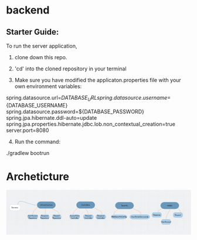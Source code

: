 # backend


## Starter Guide:
To run the server application,
1. clone down this repo.

2. 'cd' into the cloned repository in your terminal

3. Make sure you have modified the applicaton.properties file with your own environment variables:

 spring.datasource.url=${DATABASE_URL}
 spring.datasource.username=${DATABASE_USERNAME}
 spring.datasource.password=${DATABASE_PASSWORD}
 spring.jpa.hibernate.ddl-auto=update
 spring.jpa.properties.hibernate.jdbc.lob.non_contextual_creation=true
 server.port=8080
 
4. Run the command:

 ./gradlew bootrun

# Archeticture 
![img](./assets/projDiagram.png)